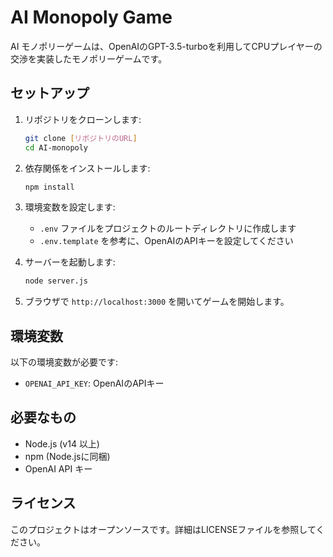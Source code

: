 # AI Monopoly Game

AI モノポリーゲームは、OpenAIのGPT-3.5-turboを利用してCPUプレイヤーの交渉を実装したモノポリーゲームです。

## セットアップ

1. リポジトリをクローンします:
   ```bash
   git clone [リポジトリのURL]
   cd AI-monopoly
   ```

2. 依存関係をインストールします:
   ```bash
   npm install
   ```

3. 環境変数を設定します:
   - `.env` ファイルをプロジェクトのルートディレクトリに作成します
   - `.env.template` を参考に、OpenAIのAPIキーを設定してください

4. サーバーを起動します:
   ```bash
   node server.js
   ```

5. ブラウザで `http://localhost:3000` を開いてゲームを開始します。

## 環境変数

以下の環境変数が必要です:

- `OPENAI_API_KEY`: OpenAIのAPIキー

## 必要なもの

- Node.js (v14 以上)
- npm (Node.jsに同梱)
- OpenAI API キー

## ライセンス

このプロジェクトはオープンソースです。詳細はLICENSEファイルを参照してください。
